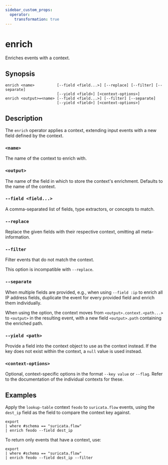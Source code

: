 ```yaml
---
sidebar_custom_props:
  operator:
    transformation: true
---
```


# enrich

Enriches events with a context.

## Synopsis

```
enrich <name>          [--field <field...>] [--replace] [--filter] [--separate]
                       [--yield <field>] [<context-options>]
enrich <output>=<name> [--field <field...>] [--filter] [--separate]
                       [--yield <field>] [<context-options>]
```

## Description

The `enrich` operator applies a context, extending input events with a new field
defined by the context.

### `<name>`

The name of the context to enrich with.

### `<output>`

The name of the field in which to store the context's enrichment. Defaults to
the name of the context.

### `--field <field...>`

A comma-separated list of fields, type extractors, or concepts to match.

### `--replace`

Replace the given fields with their respective context, omitting all
meta-information.

### `--filter`

Filter events that do not match the context.

This option is incompatible with `--replace`.

### `--separate`

When multiple fields are provided, e.g., when using `--field :ip` to enrich all
IP address fields, duplicate the event for every provided field and enrich them
individually.

When using the option, the context moves from `<output>.context.<path...>` to
`<output>` in the resulting event, with a new field `<output>.path` containing
the enriched path.

### `--yield <path>`

Provide a field into the context object to use as the context instead. If the
key does not exist within the context, a `null` value is used instead.

### `<context-options>`

Optional, context-specific options in the format `--key value` or `--flag`.
Refer to the documentation of the individual contexts for these.

## Examples

Apply the `lookup-table` context `feodo` to `suricata.flow` events, using the
`dest_ip` field as the field to compare the context key against.

```
export
| where #schema == "suricata.flow"
| enrich feodo --field dest_ip
```

To return only events that have a context, use:

```
export
| where #schema == "suricata.flow"
| enrich feodo --field dest_ip --filter
```
